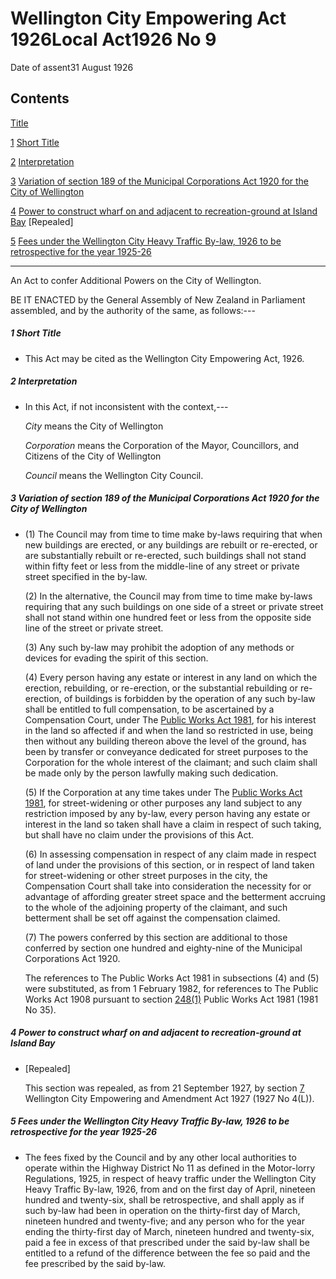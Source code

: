 # Wellington City Empowering Act 1926Local Act1926 No 9

Date of assent31 August 1926

## Contents

[Title][0]

[1][1] [Short Title][1]

[2][2] [Interpretation][2]

[3][3] [Variation of section 189 of the Municipal Corporations Act 1920 for the City of Wellington][3]

[4][4] [Power to construct wharf on and adjacent to recreation-ground at Island Bay][4] \[Repealed\]

[5][5] [Fees under the Wellington City Heavy Traffic By-law, 1926 to be retrospective for the year 1925-26][5]

---

An Act to confer Additional Powers on the City of Wellington.

BE IT ENACTED by the General Assembly of New Zealand in Parliament assembled, and by the authority of the same, as follows:---

##### 1 Short Title
    
*   This Act may be cited as the Wellington City Empowering Act, 1926\.

##### 2 Interpretation
    
*   In this Act, if not inconsistent with the context,---
    
    _City_ means the City of Wellington
    
    _Corporation_ means the Corporation of the Mayor, Councillors, and Citizens of the City of Wellington
    
    _Council_ means the Wellington City Council.

##### 3 Variation of section 189 of the Municipal Corporations Act 1920 for the City of Wellington
    
*   (1) The Council may from time to time make by-laws requiring that when new buildings are erected, or any buildings are rebuilt or re-erected, or are substantially rebuilt or re-erected, such buildings shall not stand within fifty feet or less from the middle-line of any street or private street specified in the by-law.
    
    (2) In the alternative, the Council may from time to time make by-laws requiring that any such buildings on one side of a street or private street shall not stand within one hundred feet or less from the opposite side line of the street or private street.
    
    (3) Any such by-law may prohibit the adoption of any methods or devices for evading the spirit of this section.
    
    (4) Every person having any estate or interest in any land on which the erection, rebuilding, or re-erection, or the substantial rebuilding or re-erection, of buildings is forbidden by the operation of any such by-law shall be entitled to full compensation, to be ascertained by a Compensation Court, under The [Public Works Act 1981][6], for his interest in the land so affected if and when the land so restricted in use, being then without any building thereon above the level of the ground, has been by transfer or conveyance dedicated for street purposes to the Corporation for the whole interest of the claimant; and such claim shall be made only by the person lawfully making such dedication.
    
    (5) If the Corporation at any time takes under The [Public Works Act 1981][6], for street-widening or other purposes any land subject to any restriction imposed by any by-law, every person having any estate or interest in the land so taken shall have a claim in respect of such taking, but shall have no claim under the provisions of this Act.
    
    (6) In assessing compensation in respect of any claim made in respect of land under the provisions of this section, or in respect of land taken for street-widening or other street purposes in the city, the Compensation Court shall take into consideration the necessity for or advantage of affording greater street space and the betterment accruing to the whole of the adjoining property of the claimant, and such betterment shall be set off against the compensation claimed.
    
    (7) The powers conferred by this section are additional to those conferred by section one hundred and eighty-nine of the Municipal Corporations Act 1920\.
    
    The references to The Public Works Act 1981 in subsections (4) and (5) were substituted, as from 1 February 1982, for references to The Public Works Act 1908 pursuant to section [248(1)][7] Public Works Act 1981 (1981 No 35).

##### 4 Power to construct wharf on and adjacent to recreation-ground at Island Bay
    
*   \[Repealed\]
    
    This section was repealed, as from 21 September 1927, by section [7][8] Wellington City Empowering and Amendment Act 1927 (1927 No 4(L)).

##### 5 Fees under the Wellington City Heavy Traffic By-law, 1926 to be retrospective for the year 1925-26
    
*   The fees fixed by the Council and by any other local authorities to operate within the Highway District No 11 as defined in the Motor-lorry Regulations, 1925, in respect of heavy traffic under the Wellington City Heavy Traffic By-law, 1926, from and on the first day of April, nineteen hundred and twenty-six, shall be retrospective, and shall apply as if such by-law had been in operation on the thirty-first day of March, nineteen hundred and twenty-five; and any person who for the year ending the thirty-first day of March, nineteen hundred and twenty-six, paid a fee in excess of that prescribed under the said by-law shall be entitled to a refund of the difference between the fee so paid and the fee prescribed by the said by-law.



[0]: http://www.legislation.govt.nz/act/local/1926/0009/latest/whole.html#DLM44590
[1]: http://www.legislation.govt.nz/act/local/1926/0009/latest/whole.html#DLM44592
[2]: http://www.legislation.govt.nz/act/local/1926/0009/latest/whole.html#DLM44593
[3]: http://www.legislation.govt.nz/act/local/1926/0009/latest/whole.html#DLM45000
[4]: http://www.legislation.govt.nz/act/local/1926/0009/latest/whole.html#DLM45002
[5]: http://www.legislation.govt.nz/act/local/1926/0009/latest/whole.html#DLM45004
[6]: http://www.legislation.govt.nz/act/local/1926/0009/latest/link.aspx?id=DLM45426
[7]: http://www.legislation.govt.nz/act/local/1926/0009/latest/link.aspx?id=DLM48604
[8]: http://www.legislation.govt.nz/act/local/1926/0009/latest/link.aspx?id=DLM45254